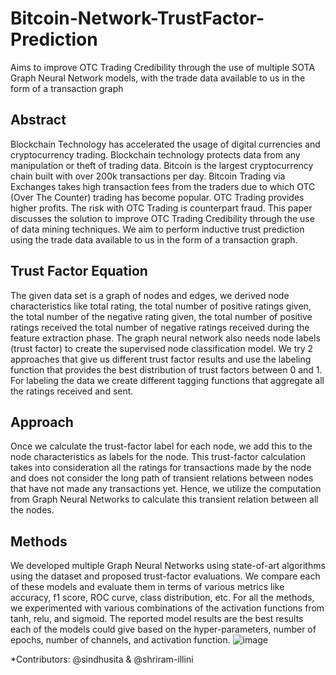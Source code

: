 # Bitcoin-Network-TrustFactor-Prediction
Aims to improve OTC Trading Credibility through the use of multiple SOTA Graph Neural Network models, with the trade data available to us in the form of a transaction graph

## Abstract
Blockchain Technology has accelerated the usage of digital currencies and cryptocurrency trading. Blockchain technology protects data from any manipulation or theft of trading data. Bitcoin is the largest cryptocurrency chain built with over 200k transactions per day. Bitcoin Trading via Exchanges takes high transaction fees from the traders due to which OTC (Over The Counter) trading has become popular. OTC Trading provides higher profits. The risk with OTC Trading is counterpart fraud. This paper discusses the solution to improve OTC Trading Credibility through the use of data mining techniques. We aim to perform inductive trust prediction using the trade data available to us in the form of a transaction graph.

## Trust Factor Equation
The given data set is a graph of nodes and edges, we derived node characteristics like total rating, the total number of positive ratings given, the total number of the negative rating given, the total number of positive ratings received the total number of negative ratings received during the feature extraction phase. The graph
neural network also needs node labels (trust factor) to create the supervised node classification model. We try 2 approaches that give us different trust factor results and use the labeling function that provides the best distribution of trust factors between 0 and 1. For labeling the data we create different tagging functions that aggregate all the ratings received and sent.

## Approach
Once we calculate the trust-factor label for each node, we add this to the node characteristics as labels for the node. This trust-factor calculation takes into consideration all the ratings for transactions made by the node and does not consider the long path of transient relations between nodes that have not made any transactions yet. 
Hence, we utilize the computation from Graph Neural Networks to calculate this transient relation between all the nodes.


## Methods
We developed multiple Graph Neural Networks using state-of-art algorithms using the dataset and proposed trust-factor evaluations. We compare each of these models and evaluate them in terms of various metrics like accuracy, f1 score, ROC curve, class distribution, etc. For all the methods, we experimented with various combinations of the activation functions from tanh, relu, and sigmoid. The reported model results are the best results each of the models could give based on the hyper-parameters, number of epochs, number of channels, and activation function.
![image](https://user-images.githubusercontent.com/52288575/217594684-ce800ded-c803-49b2-bffb-000720045837.png)

*Contributors: @sindhusita & @shriram-illini
